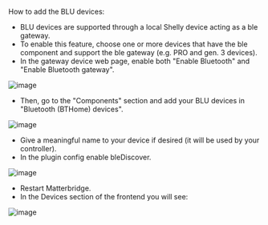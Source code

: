 How to add the BLU devices:
- BLU devices are supported through a local Shelly device acting as a ble gateway.
- To enable this feature, choose one or more devices that have the ble component and support the ble gateway (e.g. PRO and gen. 3 devices).
- In the gateway device web page, enable both "Enable Bluetooth" and "Enable Bluetooth gateway".

![image](https://github.com/user-attachments/assets/fa2b1712-a957-496b-8f98-8a6827bb5dbd)

- Then, go to the "Components" section and add your BLU devices in "Bluetooth (BTHome) devices".

![image](https://github.com/user-attachments/assets/d18ac23f-5f30-4ab0-b8c6-3c3dec11f931)

- Give a meaningful name to your device if desired (it will be used by your controller).
- In the plugin config enable bleDiscover.

![image](https://github.com/user-attachments/assets/aa004f25-2ae8-4656-b0c1-a0b5155c6902)

- Restart Matterbridge.
- In the Devices section of the frontend you will see:
  
![image](https://github.com/user-attachments/assets/581c8e45-b126-4db2-a043-b5bdb47214aa)

